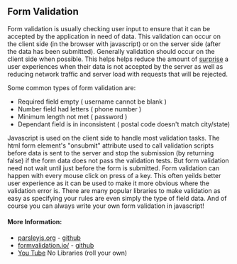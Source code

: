 ## Form Validation

Form validation is usually checking user input to ensure that it can be accepted by the application in need of data.  This validation can occur on the client side (in the browser with javascript) or on the server side (after the data has been submitted).  Generally validation should occur on the client side when possible.
This helps helps reduce the amount of [surprise](https://en.wikipedia.org/wiki/Principle_of_least_astonishment) a user experiences when their data is not accepted by the server as well as reducing network traffic and server load with requests that will be rejected.

Some common types of form validation are:
- Required field empty ( username cannot be blank )
- Number field had letters ( phone number )
- Minimum length not met ( password )
- Dependant field is in inconsistent ( postal code doesn't match city/state)

Javascript is used on the client side to handle most validation tasks.  The html form element's "onsubmit" attribute used to call validation scripts before data is sent to the server and stop the submission (by returning false) if the form data does not pass the validation tests.
But form validation need not wait until just before the form is submitted.  Form validation can happen with every mouse click on press of a key.  This often yeilds better user experience as it can be used to make it more obvious where the validation error is.
There are many popular libraries to make validation as easy as specifying your rules are even simply the type of field data.  And of course you can always write your own form validation in javascript!

#### More Information:
- [parsleyjs.org](http://parsleyjs.org/) - [github](https://github.com/guillaumepotier/Parsley.js/ )
- [formvalidation.io/](http://formvalidation.io/) - [github](https://github.com/formvalidation/formvalidation)
- [You Tube](https://www.youtube.com/watch?v=w8BEI5THbxY) No Libraries (roll your own)

